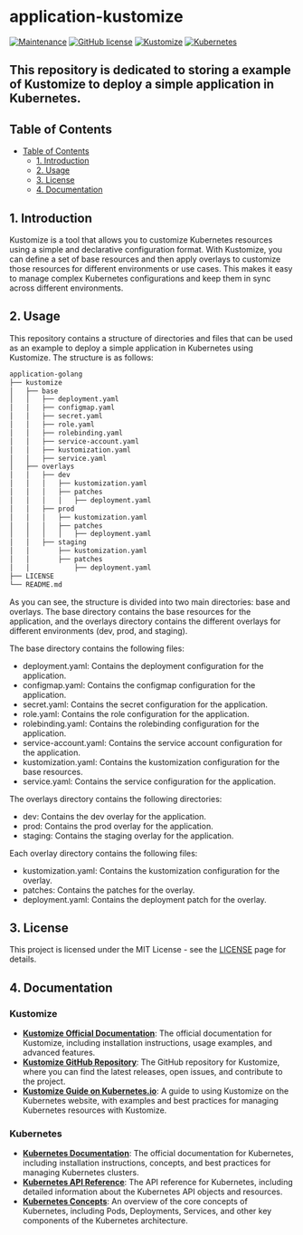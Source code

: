 # application-kustomize

[![Maintenance](https://img.shields.io/badge/Maintained%3F-yes-green.svg)]()
[![GitHub license](https://img.shields.io/github/license/FWesleyCosta/bash-scripts.svg)](https://github.com/FWesleyCosta/bash-scripts/blob/main/LICENSE)
[![Kustomize](https://img.shields.io/badge/Kustomize-3.8.8-blue)](https://kustomize.io/)
[![Kubernetes](https://img.shields.io/badge/Kubernetes-1.22.2-blue)](https://kubernetes.io/)

## This repository is dedicated to storing a example of Kustomize to deploy a simple application in Kubernetes.

## Table of Contents
- [Table of Contents](#table-of-contents)
    - [1. Introduction](#1-introduction)
    - [2. Usage](#2-usage)
    - [3. License](#3-license)
    - [4. Documentation](#4-documentation)

## 1. Introduction

<p>Kustomize is a tool that allows you to customize Kubernetes resources using a simple and declarative configuration format. 
With Kustomize, you can define a set of base resources and then apply overlays to customize those resources for different environments or use cases. 
This makes it easy to manage complex Kubernetes configurations and keep them in sync across different environments.</p>


## 2. Usage

<p>This repository contains a structure of directories and files that can be used as an example to deploy a simple application in Kubernetes using Kustomize.
The structure is as follows:</p>

```bash
application-golang
├── kustomize
│   ├── base
│   │   ├── deployment.yaml
│   │   ├── configmap.yaml
│   │   ├── secret.yaml
│   │   ├── role.yaml
│   │   ├── rolebinding.yaml
│   │   ├── service-account.yaml
│   │   ├── kustomization.yaml      
│   │   ├── service.yaml            
│   ├── overlays                    
│   │   ├── dev                     
│   │   │   ├── kustomization.yaml  
│   │   │   ├── patches             
│   │   │   │   ├── deployment.yaml 
│   │   ├── prod                    
│   │   │   ├── kustomization.yaml  
│   │   │   ├── patches             
│   │   │   │   ├── deployment.yaml
│   │   ├── staging
│   │       ├── kustomization.yaml
│   │       ├── patches
│   │           ├── deployment.yaml  
├── LICENSE
└── README.md
```

<p>As you can see, the structure is divided into two main directories: base and overlays. The base directory contains the base resources for the application, and the overlays directory contains the different overlays for different environments (dev, prod, and staging).</p>

<p>The base directory contains the following files:</p>

- deployment.yaml: Contains the deployment configuration for the application.
- configmap.yaml: Contains the configmap configuration for the application.
- secret.yaml: Contains the secret configuration for the application.
- role.yaml: Contains the role configuration for the application.
- rolebinding.yaml: Contains the rolebinding configuration for the application.
- service-account.yaml: Contains the service account configuration for the application.
- kustomization.yaml: Contains the kustomization configuration for the base resources.
- service.yaml: Contains the service configuration for the application.

<p>The overlays directory contains the following directories:</p>

- dev: Contains the dev overlay for the application.
- prod: Contains the prod overlay for the application.
- staging: Contains the staging overlay for the application.

<p>Each overlay directory contains the following files:</p>

- kustomization.yaml: Contains the kustomization configuration for the overlay.
- patches: Contains the patches for the overlay.
- deployment.yaml: Contains the deployment patch for the overlay.


## 3. License

This project is licensed under the MIT License - see the [LICENSE](https://mit-license.org/) page for details.

## 4. Documentation

### Kustomize

- **[Kustomize Official Documentation](https://kustomize.io/)**: The official documentation for Kustomize, including installation instructions, usage examples, and advanced features.
- **[Kustomize GitHub Repository](https://github.com/kubernetes-sigs/kustomize)**: The GitHub repository for Kustomize, where you can find the latest releases, open issues, and contribute to the project.
- **[Kustomize Guide on Kubernetes.io](https://kubernetes.io/docs/tasks/manage-kubernetes-objects/kustomization/)**: A guide to using Kustomize on the Kubernetes website, with examples and best practices for managing Kubernetes resources with Kustomize.

### Kubernetes

- **[Kubernetes Documentation](https://kubernetes.io/docs/)**: The official documentation for Kubernetes, including installation instructions, concepts, and best practices for managing Kubernetes clusters.
- **[Kubernetes API Reference](https://kubernetes.io/docs/reference/kubernetes-api/)**: The API reference for Kubernetes, including detailed information about the Kubernetes API objects and resources.
- **[Kubernetes Concepts](https://kubernetes.io/docs/concepts/)**: An overview of the core concepts of Kubernetes, including Pods, Deployments, Services, and other key components of the Kubernetes architecture.


